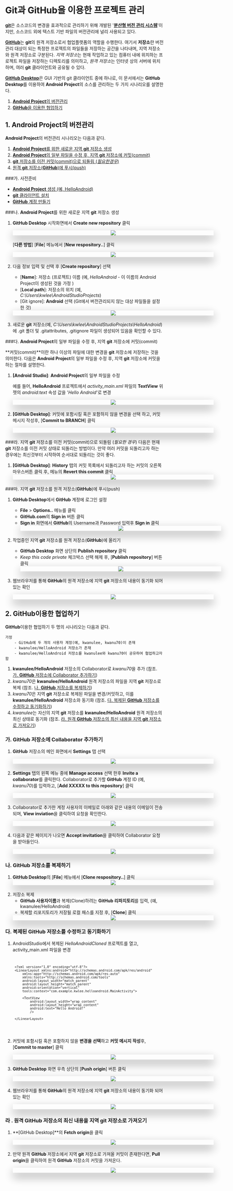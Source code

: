 <style> 
div.polaroid {
  	width: 640px;
  	box-shadow: 0 10px 30px 0 rgba(0, 0, 0, 0.2), 0 16px 30px 0 rgba(0, 0, 0, 0.19);
  	text-align: center;
	margin-bottom: 0.5cm;
}
</style>

# **Git과 GitHub**을 이용한 프로젝트 관리 

[**git**](https://git-scm.com/)은 소스코드의 변경을 효과적으로 관리하기 위해 개발된 '**[분산형 버전 관리 시스템](https://git-scm.com/book/ko/v1/%EC%8B%9C%EC%9E%91%ED%95%98%EA%B8%B0-%EB%B2%84%EC%A0%84-%EA%B4%80%EB%A6%AC%EB%9E%80%3F#분산-버전-관리-시스템)**'이지만, 소스코드 외에 텍스트 기반 파일의 버전관리에 널리 사용되고 있다. 

[**GitHub**](https://github.com/)는 **git**의 원격 저장소로서 협업플랫폼의 역할을 수행한다. 여기서 **저장소**란 버전관리 대상이 되는 특정한 프로젝트의 파일들을 저장하는 공간을 나타내며, 지역 저장소와 원격 저장소로 구분된다. *지역 저장소*는 현재 작업하고 있는 컴퓨터 내에 위치하는 프로젝트 파일을 저장하는 디렉토리를 의미하고, *원격 저장소*는 인터넷 상의 서버에 위치하며, 여러 **git** 클라이언트와 공유될 수 있다.

[**GitHub Desktop**](https://desktop.github.com/)은 GUI 기반의 git 클라이언트 중에 하나로, 이 문서에서는 **GitHub Desktop**를 이용하여 **Android Project**의 소스를 관리하는 두 가지 시나리오를 설명한다. 

1. [**Android Project**의 버전관리](#1)
2. [**GitHub**을 이용한 협업하기](#2)

<a name="1"></a>
## 1. **Android Project**의 버전관리
**Android Project**의 버전관리 시나리오는 다음과 같다.

1. [**Android Project**를 위한 새로운 지역 **git** 저장소 생성](#1.1)
2. [**Android Project**의 일부 파일을 수정 후, 지역 **git** 저장소에 커밋(commit)](#1.2)
3. [**git** 저장소를 이전 커밋(commit)으로 되돌림 (*필요한경우*)](#1.3) 
4. [원격 **git** 저장소(**GitHub**)에 푸시(push)](#1.4)

###가. 사전준비
- [**Android Project** 생성 (예, HelloAndroid)](https://kwanulee.github.io/Android/intro-android/start-android-project.html#start-android)
- [**git** 클라이언트 설치](install_git_clients.html) 
- [**GitHub** 계정 만들기](create-github-account.html)  

<a name="1.1"></a>
###나. **Android Project**를 위한 새로운 지역 **git** 저장소 생성
1. **GitHub Desktop** 시작화면에서 **Create new repository** 클릭
	<div class="polaroid">
		<img src="figure/github-desktop-new-repository.JPG"> 
	</div>	

	[**다른 방법**] [**File**] 메뉴에서 [**New respository..**] 클릭
	<div class="polaroid">
		<img src="figure/create-local-repository-windows.PNG">
	</div>	
	
2. 다음 정보 입력 및 선택 후 [**Create repository**] 선택
	- [**Name**]: 저장소 (프로젝트) 이름 (예, *HelloAndroid* - 이 이름의 Android Project이 생성된 것을 가정 )
	- [**Local path**]: 저장소의 위치 (예, *C:\Users\kwlee\AndroidStudioProjects*)
	- [Git ignore]: **Android** 선택 (Git에서 버전관리되지 않는 대상 파일들을 설정한 것)
	<div class="polaroid">
		<img src="figure/create-new-repository-wizard.PNG">
	</div>
3. 새로운 **git** 저장소(예, *C:\Users\kwlee\AndroidStudioProjects\HelloAndroid*)에 .git 폴더 및 .gitattributes, .gitignore 파일이 생성되어 있음을 확인할 수 있다.

<a name="1.2"></a>
###다. **Android Project**의 일부 파일을 수정 후, 지역 **git** 저장소에 커밋(commit)
	
**커밋(commit)**이란 하나 이상의 파일에 대한 변경을 **git** 저장소에 저장하는 것을 의미한다. 다음은 **Android Project**의 일부 파일을 수정 후, 지역 **git** 저장소에 커밋을 하는 절차를 설명한다.

1. **[Android Studio]**:  **Android Project**의 일부 파일을 수정 

	예를 들어, **HelloAndroid** 프로젝트에서 *activity_main.xml* 파일의 **TextView** 위젯의 *android:text* 속성 값을 '*Hello Android*'로 변경 
	 <div class="polaroid">
		<img src="figure/helloandroid-project-change1.png">
	</div>

2. **[GitHub Desktop]**: 커밋에 포함시킬 혹은 포함하지 않을 변경을 선택 하고, 커밋 메시지 작성후, [**Commit to BRANCH**] 클릭 
	<div class="polaroid">
		<img src="figure/commit-message.PNG">
	</div>

<a name="1.3"></a>
###라. 지역 **git** 저장소를 이전 커밋(commit)으로 되돌림 (*필요한 경우*)
다음은 현재 **git** 저장소를 이전 커밋 상태로 되돌리는 방법이다. 만약 여러 커밋을 되돌리고자 하는 경우에는 최신것부터 시작하여 순서대로 되돌리는 것이 좋다.

1. **[GitHub Desktop]**: **History** 탭의 커밋 목록에서 되돌리고자 하는 커밋의 오른쪽 마우스버튼  클릭 후, 메뉴의 **Revert this commit** 클릭 
	<div class="polaroid">
		<img src="figure/revert-commit.PNG">
	</div>

<a name="1.4"></a>
###마. 지역 **git** 저장소를 원격 저장소(**GitHub**)에 푸시(push)

1. **GitHub Desktop**에서 **GitHub** 계정에 로그인 설정 

	- **File** > **Options..** 메뉴를 클릭
	- **GitHub.com**의 **Sign in** 버튼 클릭 
	- **Sign in** 화면에서 **GitHub**의 Username과 Password 입력후 **Sign in** 클릭 
		<div class="polaroid">
			<img src="figure/signin-github.PNG">
		</div>
2. 작업중인 지역 **git** 저장소를 원격 저장소(**GitHub**)에 올리기
	- **GitHub Desktop** 화면 상단의 **Publish repository** 클릭 
	- *Keep this code private* 체크박스 선택 해제 후, [**Publish repository**] 버튼 클릭
	 	<div class="polaroid">
			<img src="figure/publish-repository.png">
		</div>

3. 웹브라우저를 통해 **GitHub**의 원격 저장소에 지역 **git** 저장소의 내용이 동기화 되어 있는 확인  
	<div class="polaroid">
			<img src="figure/github-sync-result.png">
		</div>


## <a name="2"></a>2. **GitHub**이용한 협업하기
**GitHub**이용한 협업하기 두 명의 시나리오는 다음과 같다.

	가정
		- GitHub에 두 개의 사용자 계정(예, kwanulee, kwanu70)이 존재 
		- kwanulee/HelloAndroid 저장소가 존재
		- kwanulee/HelloAndroid 저장소를 kwanulee와 kwanu70이 공유하여 협업하고자 함

1. **kwanulee/HelloAndroid** 저장소의 Collaborator로 *kwanu70*을 추가 (참조. [가. **GitHub** 저장소에 Collaborator 추가하기](#2.1))
2. *kwanu70*은 **kwanulee/HelloAndroid** 원격 저장소의 파일을 지역 **git** 저장소로 복제 (참조. [나. **GitHub** 저장소를 복제하기](#2.2))
3. *kwanu70*은 지역 **git** 저장소로 복제된 파일을 변경/커밋하고, 이를 **kwanulee/HelloAndroid** 저장소와 동기화  (참조. [다.  복제된 **GitHub** 저장소를 수정하고 동기화하기](#2.3))
4.  *kwanulee*는 자신의 지역 **git** 저장소를 **kwanulee/HelloAndroid** 원격 저장소의 최신 상태로 동기화 (참조. [라.  원격 **GitHub** 저장소의 최신 내용을  지역 **git** 저장소로 가져오기](#2.4))

<a name="2.1"></a>
### 가. **GitHub** 저장소에 Collaborator 추가하기
1. **GitHub** 저장소의 메인 화면에서 **Settings** 탭 선택
	<div class="polaroid">
			<img src="figure/github-settings.png">
	</div>

2. **Settings** 탭의 왼쪽 메뉴 중에 **Manage access** 선택 한후  **Invite a collaborator**를 클릭한다.  Collaborator로 추가할 **GitHub** 계정 ID (예, *kwanu70*)를 입력하고, [**Add XXXXX to this repository**] 클릭
	<div class="polaroid">
			<img src="figure/github-add-collaborator.png">
	</div>

3. Collaborator로 추가한 계정 사용자의 이메일로 아래와 같은 내용의 이메일이 전송되며, **View inviation**을 클릭하여 요청을 확인한다.
	<div class="polaroid">
			<img src="figure/email-authentication.png">
	</div>
	
4. 다음과 같은 페이지가 나오면 **Accept invitation**을 클릭하여 Collaborator 요청을 받아들인다. 
	<div class="polaroid">
			<img src="figure/accept-invitation.png">
	</div>


<a name="2.2"></a>
### 나. **GitHub** 저장소를 복제하기

1. **GitHub Desktop**의 [**File**] 메뉴에서 [**Clone respository..**] 클릭
	<div class="polaroid">
		<img src="figure/clone-file-menu-windows.png">
	</div>	
2. 저장소 복제 
	- **GitHub 사용자이름**과 복제(Clone)하려는 **GitHub 리파지토리**를 입력, (예, kwanulee/HelloAndroid)
	- 복제할  리포지토리가 저장될 로컬 패스를 지정 후, [**Clone**] 클릭 
	<div class="polaroid">
		<img src="figure/clone-url-win.png">
	</div>	

<a name="2.3"></a>
### 다. 복제된 **GitHub** 저장소를 수정하고 동기화하기
1. AndroidStudio에서 복제된 *HelloAndroidCloned* 프로젝트를 열고, activity_main.xml 파일을 변경
	<code>

		<?xml version="1.0" encoding="utf-8"?>
		<LinearLayout xmlns:android="http://schemas.android.com/apk/res/android"
		    xmlns:app="http://schemas.android.com/apk/res-auto"
		    xmlns:tools="http://schemas.android.com/tools"
		    android:layout_width="match_parent"
		    android:layout_height="match_parent"
		    android:orientation="vertical"
		    tools:context="com.example.kwlee.helloandroid.MainActivity">
	
		    <TextView
		        android:layout_width="wrap_content"
		        android:layout_height="wrap_content"
		        android:text="Hello Android!"
		        />
		
		</LinearLayout>
	</code>

2. 커밋에 포함시킬 혹은 포함하지 않을 **변경을 선택**하고 **커밋 메시지 작성**후, [**Commit to master**] 클릭 
	<div class="polaroid">
		<img src="figure/commit-message2.PNG">
	</div>
	 
5. **GitHub Desktop** 화면 우측 상단의 [**Push origin**] 버튼 클릭
		<div class="polaroid">
			<img src="figure/github-desktop-sync-button.png">
		</div>
		
6. 웹브라우저를 통해 **GitHub**의 원격 저장소에 지역 **git** 저장소의 내용이 동기화 되어 있는 확인  
	<div class="polaroid">
			<img src="figure/github-sync-result.png">
		</div>
 
<a name="2.4"></a>
### 라 . 원격 **GitHub** 저장소의 최신 내용을  지역 **git** 저장소로 가져오기
1. **[GitHub Desktop]**의 **Fetch origin**을 클릭
	<div class="polaroid">
			<img src="figure/fetch-origin.PNG">
		</div>

2. 만약 원격 **GitHub** 저장소에서 지역 **git** 저장소로 가져올 커밋이 존재한다면, **Pull origin**을 클릭하여 원격 **GitHub** 저장소의  커밋을 가져온다.
	<div class="polaroid">
			<img src="figure/pull-origin.PNG">
		</div>

